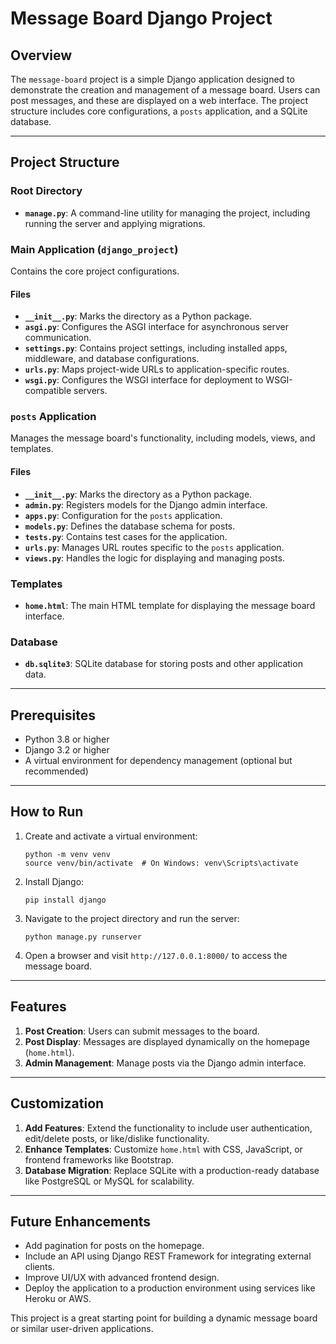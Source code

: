 # Message Board Django Project

## Overview
The `message-board` project is a simple Django application designed to demonstrate the creation and management of a message board. Users can post messages, and these are displayed on a web interface. The project structure includes core configurations, a `posts` application, and a SQLite database.

---

## Project Structure

### Root Directory
- **`manage.py`**: A command-line utility for managing the project, including running the server and applying migrations.

### Main Application (`django_project`)
Contains the core project configurations.

#### Files
- **`__init__.py`**: Marks the directory as a Python package.  
- **`asgi.py`**: Configures the ASGI interface for asynchronous server communication.  
- **`settings.py`**: Contains project settings, including installed apps, middleware, and database configurations.  
- **`urls.py`**: Maps project-wide URLs to application-specific routes.  
- **`wsgi.py`**: Configures the WSGI interface for deployment to WSGI-compatible servers.

### `posts` Application
Manages the message board's functionality, including models, views, and templates.

#### Files
- **`__init__.py`**: Marks the directory as a Python package.  
- **`admin.py`**: Registers models for the Django admin interface.  
- **`apps.py`**: Configuration for the `posts` application.  
- **`models.py`**: Defines the database schema for posts.  
- **`tests.py`**: Contains test cases for the application.  
- **`urls.py`**: Manages URL routes specific to the `posts` application.  
- **`views.py`**: Handles the logic for displaying and managing posts.

### Templates
- **`home.html`**: The main HTML template for displaying the message board interface.

### Database
- **`db.sqlite3`**: SQLite database for storing posts and other application data.

---

## Prerequisites
- Python 3.8 or higher  
- Django 3.2 or higher  
- A virtual environment for dependency management (optional but recommended)

---

## How to Run
1. Create and activate a virtual environment:
   ```
   python -m venv venv
   source venv/bin/activate  # On Windows: venv\Scripts\activate
   ```
2. Install Django:
   ```
   pip install django
   ```
3. Navigate to the project directory and run the server:
   ```
   python manage.py runserver
   ```
4. Open a browser and visit `http://127.0.0.1:8000/` to access the message board.

---

## Features
1. **Post Creation**: Users can submit messages to the board.  
2. **Post Display**: Messages are displayed dynamically on the homepage (`home.html`).  
3. **Admin Management**: Manage posts via the Django admin interface.

---

## Customization
1. **Add Features**: Extend the functionality to include user authentication, edit/delete posts, or like/dislike functionality.  
2. **Enhance Templates**: Customize `home.html` with CSS, JavaScript, or frontend frameworks like Bootstrap.  
3. **Database Migration**: Replace SQLite with a production-ready database like PostgreSQL or MySQL for scalability.

---

## Future Enhancements
- Add pagination for posts on the homepage.  
- Include an API using Django REST Framework for integrating external clients.  
- Improve UI/UX with advanced frontend design.  
- Deploy the application to a production environment using services like Heroku or AWS.

This project is a great starting point for building a dynamic message board or similar user-driven applications.
